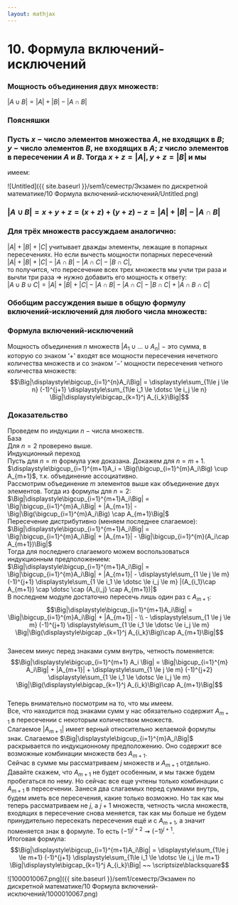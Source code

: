 ```yaml
---  
layout: mathjax  
---  
```

  
# 10. Формула включений-исключений  
  
### Мощность объединения двух множеств:  
$|A \cup B| = |A| + |B| - |A \cap B|$  
  
### Поясняшки  
  
### Пусть $x~-$ число элементов множества $A$, не входящих в $B$; $y~-$ число элементов $B$, не входящих в $A$; $z$   число элементов в пересечении $A$ и $B$. Тогда $x + z = |A|, y + z = |B|$ и мы  
имеем:  
  
![Untitled]({{ site.baseurl }}/sem1/семестр/Экзамен по дискретной математике/10 Формула включений-исключений/Untitled.png)  
  
### $|A \cup B| = x + y + z = (x + z) + (y + z) − z =|A| + |B| − |A \cap B|$  
  
### Для трёх множеств рассуждаем аналогично:  
$|A| + |B| + |C|$  учитывает дважды элементы, лежащие в попарных пересечениях. Но если вычесть мощности попарных пересечений  
$|A|+|B|+|C|−|A∩B|−|A∩C|−|B∩C|$,  
то получится, что пересечение всех трех множеств мы учли три раза и вычли три раза $\Rightarrow$ нужно добавить его мощность к ответу:  
$|A ∪ B ∪ C| = |A| + |B| + |C| − |A ∩ B| − |A ∩ C| − |B ∩ C| + |A ∩ B ∩ C|$  
  
### Обобщим рассуждения выше в общую формулу включений-исключений для любого числа множеств:  
  
### Формула включений-исключений  
Мощность объединения $n$ множеств $|A_1∪\dotsc ∪A_n|~−$ это сумма, в которую со знаком ‘$+$' входят все мощности пересечения нечетного количества множеств и со знаком ‘$−$' мощности пересечения четного количества множеств:  
$$\Big|\displaystyle\bigcup_{i=1}^{n}A_i\Big| = \displaystyle\sum_{1\le j \le n} (-1)^{j+1}  
\displaystyle\sum_{1\le i_1 \le \dotsc \le i_j \le n} \Big|\displaystyle\bigcap_{k=1}^j A_{i_k}\Big|$$  
  
### Доказательство  
Проведем по индукции $n~-$ числа множеств.  
База  
Для $n = 2$ проверено выше.  
Индукционный переход  
Пусть для $n=m$ формула уже доказана. Докажем для $n = m+1$.  
$\displaystyle\bigcup_{i=1}^{m+1}A_i = \Big(\bigcup_{i=1}^{m}A_i\Big) \cup A_{m+1}$, т.к. объединение ассоциативно.  
Рассмотрим объединение $m$ элементов выше как объединение двух элементов. Тогда из формулы для $n = 2$:  
$\Big|\displaystyle\bigcup_{i=1}^{m+1}A_i\Big| = \Big|\bigcup_{i=1}^{m}A_i\Big| + |A_{m+1}| - \Big|\Big(\bigcup_{i=1}^{m}A_i\Big) \cap A_{m+1}\Big|$  
Пересечение дистрибутивно (меняем последнее слагаемое):  
$\Big|\displaystyle\bigcup_{i=1}^{m+1}A_i\Big| = \Big|\bigcup_{i=1}^{m}A_i\Big| + |A_{m+1}| - \Big|\bigcup_{i=1}^{m}(A_i\cap A_{m+1})\Big|$  
Тогда для последнего слагаемого можем воспользоваться индукционным предположением:  
$\Big|\displaystyle\bigcup_{i=1}^{m+1}A_i\Big| = \Big|\bigcup_{i=1}^{m}A_i\Big| + |A_{m+1}| -  \displaystyle\sum_{1 \le j \le m} (-1)^{j+1} \displaystyle\sum_{1 \le i_1 \le \dotsc \le i_j \le m} |(A_{i_1}\cap A_{m+1}) \cap \dotsc \cap (A_{i_j} \cap A_{m+1})|$  
В последнем модуле достаточно пересечь лишь один раз с $A_{m+1}$:  
$$\Big|\displaystyle\bigcup_{i=1}^{m+1}A_i\Big| = \Big|\bigcup_{i=1}^{m}A_i\Big| + |A_{m+1}| - \\ - \displaystyle\sum_{1 \le j \le m} (-1)^{j+1} \displaystyle\sum_{1 \le i_1 \le \dotsc \le i_j \le m} \Big|\Big(\displaystyle\bigcap _{k=1}^j A_{i_k}\Big)\cap A_{m+1}\Big|$$  
Занесем минус перед знаками сумм внутрь, четность поменяется:  
$$\Big|\displaystyle\bigcup_{i=1}^{m+1} A_i \Big| = \Big|\bigcup_{i=1}^{m} A_i\Big| + |A_{m+1}| + \displaystyle\sum_{1 \le j \le m} (-1)^{j+2} \displaystyle\sum_{1 \le i_1 \le \dotsc \le i_j \le m} \Big|\Big(\displaystyle\bigcap_{k=1}^j A_{i_k}\Big)\cap A_{m+1}\Big|$$  
Теперь внимательно посмотрим на то, что мы имеем.  
Все, что находится под знаками сумм у нас обязательно содержит $A_{m+1}$ в пересечении с некоторым количеством множеств.  
Слагаемое $|A_{m+1}|$ имеет верный относительно желаемой формулы знак. Слагаемое $\Big|\displaystyle\bigcup_{i=1}^{m}A_i\Big|$  раскрывается по индукционному предположению. Оно содержит все возможные комбинации множеств без $A_{m+1}$.  
Сейчас в сумме мы рассматриваем $j$ множеств и $A_{m+1}$ отдельно. Давайте скажем, что $A_{m+1}$ не будет особенным, и мы также будем пробегаться по нему. Но сейчас все еще учтены только комбинации с $A_{m+1}$ в пересечении. Занеся два слагаемых перед суммами внутрь, будем иметь все пересечения, какие только возможно. Но так как мы теперь рассматриваем не $j$, а $j+1$ множеств, четность числа множеств, входящих в пересечение снова меняется, так как мы больше не будем принудительно пересекать пересечения ещё и с $A_{m+1}$, а значит поменяется знак в формуле. То есть $(-1)^{j+2} \rightsquigarrow (-1)^{j+1}$.  
Итоговая формула:  
$$\Big|\displaystyle\bigcup_{i=1}^{m+1}A_i\Big|  
 = \displaystyle\sum_{1\le j \le m+1} (-1)^{j+1}  
\displaystyle\sum_{1\le i_1 \le \dotsc \le i_j \le m+1} \Big|\displaystyle\bigcap_{k=1}^j A_{i_k}\Big| ~~  \scriptsize\blacksquare$$  
  
![1000010067.png]({{ site.baseurl }}/sem1/семестр/Экзамен по дискретной математике/10 Формула включений-исключений/1000010067.png)  

